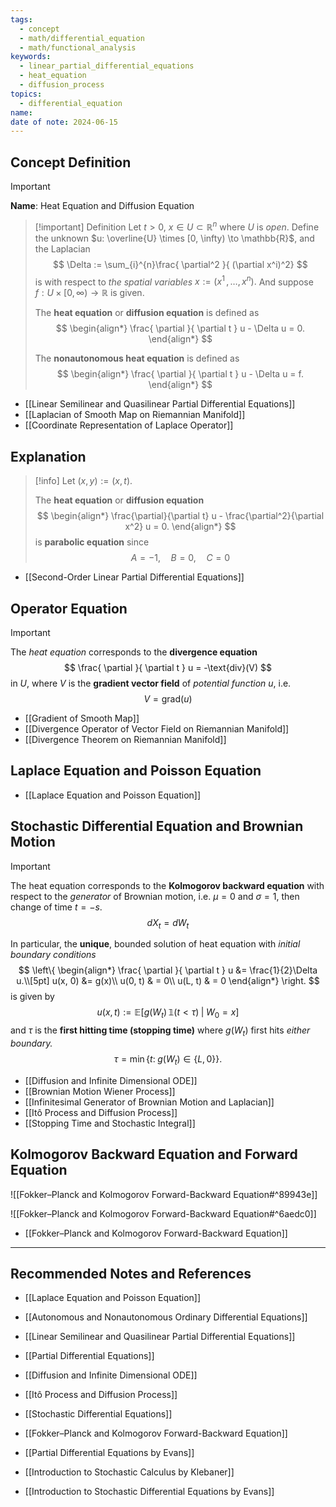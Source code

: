 ```yaml
---
tags:
  - concept
  - math/differential_equation
  - math/functional_analysis
keywords:
  - linear_partial_differential_equations
  - heat_equation
  - diffusion_process
topics:
  - differential_equation
name: 
date of note: 2024-06-15
---
```


## Concept Definition

>[!important]
>**Name**: Heat Equation and Diffusion Equation


>[!important] Definition
>Let $t >0$, $x \in U \subset \mathbb{R}^n$ where $U$ is *open*. Define the unknown $u: \overline{U} \times [0, \infty) \to \mathbb{R}$, and the Laplacian
>$$
>\Delta := \sum_{i}^{n}\frac{ \partial^2 }{ (\partial x^i)^2} 
>$$
>is with respect to *the spatial variables* $x := (x^1 \,{,}\ldots{,}\,x^n).$ And suppose $f: U \times [0, \infty) \to \mathbb{R}$ is given. 
>
>The **heat equation** or **diffusion equation** is defined as 
>$$
>\begin{align*}
> \frac{ \partial  }{ \partial t }  u - \Delta u = 0.
>\end{align*}
>$$
>
>The **nonautonomous heat equation** is defined as 
>$$
>\begin{align*}
> \frac{ \partial  }{ \partial t }  u - \Delta u = f.
>\end{align*}
>$$

- [[Linear Semilinear and Quasilinear Partial Differential Equations]]
- [[Laplacian of Smooth Map on Riemannian Manifold]]
- [[Coordinate Representation of Laplace Operator]]


## Explanation

>[!info]
>Let $(x,y) := (x, t)$.
>
>The **heat equation** or **diffusion equation** 
>$$
>\begin{align*}
> \frac{\partial}{\partial t} u - \frac{\partial^2}{\partial x^2} u = 0.
>\end{align*}
>$$
>is **parabolic equation** since
>$$
>A = -1, \quad B = 0, \quad C = 0
>$$

- [[Second-Order Linear Partial Differential Equations]]

## Operator Equation

>[!important]
>The *heat equation* corresponds to the **divergence equation**
>$$
>\frac{ \partial  }{ \partial t } u =  -\text{div}(V)
>$$
>in $U$, where $V$ is the **gradient vector field** of *potential function*  $u$, i.e. $$V = \text{grad}(u)$$

- [[Gradient of Smooth Map]]
- [[Divergence Operator of Vector Field on Riemannian Manifold]]
- [[Divergence Theorem on Riemannian Manifold]]


## Laplace Equation and Poisson Equation

- [[Laplace Equation and Poisson Equation]]


## Stochastic Differential Equation and Brownian Motion

>[!important]
>The heat equation corresponds to the **Kolmogorov backward equation** with respect to the *generator* of Brownian motion, i.e. $\mu = 0$ and $\sigma = 1$, then change of time $t = -s$.
>$$
> dX_{t} = dW_{t} 
>$$
>
>In particular, the **unique**, bounded solution of heat equation with *initial boundary conditions*
>$$
>\left\{
>\begin{align*}
> \frac{ \partial  }{ \partial t }  u &= \frac{1}{2}\Delta u.\\[5pt]
>  u(x,  0) &= g(x)\\
>  u(0, t) & = 0\\
>  u(L, t) & = 0
>\end{align*}
>\right.
>$$
>is given by
>$$
> u(x, t) := \mathbb{E}\left[ g(W_{t})\, \mathbb{1}\left(t < \tau\right) \;|\; W_{0} = x \right]
>$$
>and $\tau$ is the **first hitting time (stopping time)** where $g(W_{t})$ first hits *either boundary.*
>$$
>\tau = \min\{ t: \; g(W_{t}) \in \{ L, 0 \} \}.
>$$


- [[Diffusion and Infinite Dimensional ODE]]
- [[Brownian Motion Wiener Process]]
- [[Infinitesimal Generator of Brownian Motion and Laplacian]]
- [[Itô Process and Diffusion Process]]
- [[Stopping Time and Stochastic Integral]]




## Kolmogorov Backward Equation and Forward Equation

![[Fokker–Planck and Kolmogorov Forward-Backward Equation#^89943e]]

![[Fokker–Planck and Kolmogorov Forward-Backward Equation#^6aedc0]]


- [[Fokker–Planck and Kolmogorov Forward-Backward Equation]]







-----------
##  Recommended Notes and References

- [[Laplace Equation and Poisson Equation]]

- [[Autonomous and Nonautonomous Ordinary Differential Equations]]
- [[Linear Semilinear and Quasilinear Partial Differential Equations]]
- [[Partial Differential Equations]]

- [[Diffusion and Infinite Dimensional ODE]]
- [[Itô Process and Diffusion Process]]
- [[Stochastic Differential Equations]]

- [[Fokker–Planck and Kolmogorov Forward-Backward Equation]]


- [[Partial Differential Equations by Evans]]

- [[Introduction to Stochastic Calculus by Klebaner]]
- [[Introduction to Stochastic Differential Equations by Evans]]